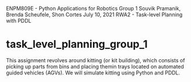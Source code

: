 ENPM809E - Python Applications for Robotics
Group 1 Souvik Pramanik, Brenda Scheufele, Shon Cortes
July 10, 2021
RWA2 - Task-level Planning with PDDL

# task_level_planning_group_1
This assignment revolves around kitting (or kit building), which consists of picking up parts from bins and placing themin trays located on automated guided vehicles (AGVs). We will simulate kitting using Python and PDDL. 
